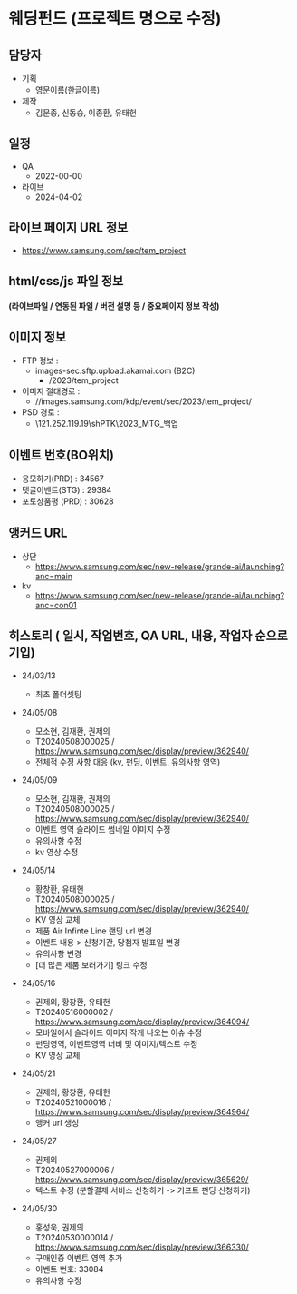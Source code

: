 # 웨딩펀드 (프로젝트 명으로 수정)

## 담당자

+ 기획
    - 영문이름(한글이름)
+ 제작
    - 김문종, 신동승, 이종환, 유태헌



## 일정

+ QA
    - 2022-00-00
+ 라이브
    - 2024-04-02



##  라이브 페이지 URL 정보

+ https://www.samsung.com/sec/tem_project

  



## html/css/js 파일 정보

#### (라이브파일 / 연동된 파일 / 버전 설명 등 / 중요페이지 정보 작성)




## 이미지 정보

- FTP 정보 : 
  - images-sec.sftp.upload.akamai.com (B2C)
    - /2023/tem_project
- 이미지 절대경로 : 
  - //images.samsung.com/kdp/event/sec/2023/tem_project/
- PSD 경로 : 
  - \\121.252.119.19\shPTK\2023_MTG_백업



## 이벤트 번호(BO위치)

- 응모하기(PRD) : 34567
- 댓글이벤트(STG) : 29384
- 포토상품평 (PRD) : 30628



## 앵커드 URL

- 상단
  - https://www.samsung.com/sec/new-release/grande-ai/launching?anc=main
- kv
  - https://www.samsung.com/sec/new-release/grande-ai/launching?anc=con01



## 히스토리 ( 일시, 작업번호, QA URL, 내용, 작업자 순으로 기입)

- 24/03/13
  - 최초 폴더셋팅

- 24/05/08
  - 모소현, 김재환, 권제의
  - T20240508000025 / https://www.samsung.com/sec/display/preview/362940/
  - 전체적 수정 사항 대응 (kv, 펀딩, 이벤트, 유의사항 영역)

- 24/05/09
  - 모소현, 김재환, 권제의
  - T20240508000025 / https://www.samsung.com/sec/display/preview/362940/
  - 이벤트 영역 슬라이드 썸네일 이미지 수정
  - 유의사항 수정
  - kv 영상 수정

- 24/05/14
  - 황창환, 유태헌
  - T20240508000025 / https://www.samsung.com/sec/display/preview/362940/
  - KV 영상 교체
  - 제품 Air Infinte Line 랜딩 url 변경
  - 이벤트 내용 > 신청기간, 당첨자 발표일 변경
  - 유의사항 변경
  - [더 많은 제품 보러가기] 링크 수정

- 24/05/16
  - 권제의, 황창환, 유태헌
  - T20240516000002 / https://www.samsung.com/sec/display/preview/364094/
  - 모바일에서 슬라이드 이미지 작게 나오는 이슈 수정
  - 펀딩영역, 이벤트영역 너비 및 이미지/텍스트 수정
  - KV 영상 교체

- 24/05/21
  - 권제의, 황창환, 유태헌
  - T20240521000016 / https://www.samsung.com/sec/display/preview/364964/
  - 앵커 url 생성

- 24/05/27
  - 권제의
  - T20240527000006 / https://www.samsung.com/sec/display/preview/365629/
  - 텍스트 수정 (분할결제 서비스 신청하기 -> 기프트 펀딩 신청하기)

- 24/05/30
  - 홍성욱, 권제의
  - T20240530000014 / https://www.samsung.com/sec/display/preview/366330/
  - 구매인증 이벤트 영역 추가
  - 이벤트 번호: 33084
  - 유의사항 수정